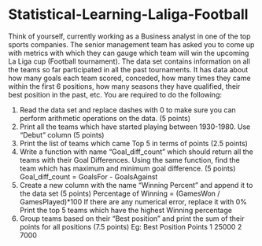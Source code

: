 # Statistical-Learning-Laliga-Football
Think of yourself, currently working as a Business analyst in one of the top sports companies.
The senior management team has asked you to come up with metrics with which they can
gauge which team will win the upcoming La Liga cup (Football tournament).
The data set contains information on all the teams so far participated in all the past
tournaments. It has data about how many goals each team scored, conceded, how many times
they came within the first 6 positions, how many seasons they have qualified, their best position
in the past, etc.
You are required to do the following:
1. Read the data set and replace dashes with 0 to make sure you can perform arithmetic
operations on the data. (5 points)
2. Print all the teams which have started playing between 1930-1980. Use “Debut” column
(5 points)
3. Print the list of teams which came Top 5 in terms of points (2.5 points)
4. Write a function with name “Goal_diff_count” which should return all the teams with their
Goal Differences. Using the same function, find the team which has maximum and
minimum goal difference. (5 points)
Goal_diff_count = GoalsFor - GoalsAgainst
5. Create a new column with the name “Winning Percent” and append it to the data set (5
points)
Percentage of Winning = (GamesWon / GamesPlayed)*100
If there are any numerical error, replace it with 0%
Print the top 5 teams which have the highest Winning percentage
6. Group teams based on their “Best position” and print the sum of their points for all
positions (7.5 points)
Eg: ​Best Position Points
1 25000
2 7000
